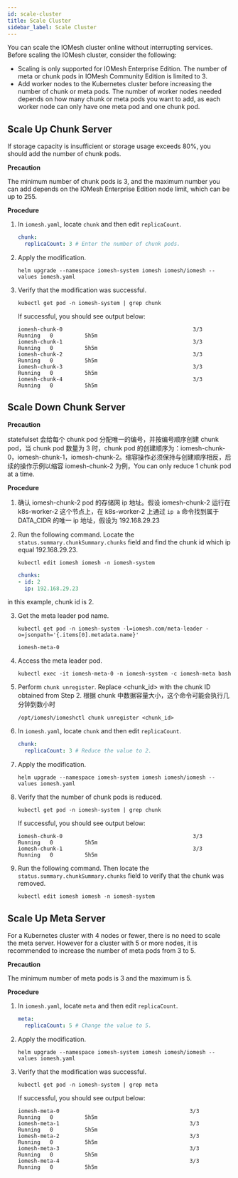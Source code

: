 ```yaml
---
id: scale-cluster
title: Scale Cluster
sidebar_label: Scale Cluster
---
```


You can scale the IOMesh cluster online without interrupting services. Before scaling the IOMesh cluster, consider the following:

- Scaling is only supported for IOMesh Enterprise Edition. The number of meta or chunk pods in IOMesh Community Edition is limited to 3.
- Add worker nodes to the Kubernetes cluster before increasing the number of chunk or meta pods. The number of worker nodes needed depends on how many chunk or meta pods you want to add, as each worker node can only have one meta pod and one chunk pod.

## Scale Up Chunk Server

If storage capacity is insufficient or storage usage exceeds 80%, you should add the number of chunk pods. 

**Precaution**

The minimum number of chunk pods is 3, and the maximum number you can add depends on the IOMesh Enterprise Edition node limit, which can be up to 255.

**Procedure**

1. In `iomesh.yaml`, locate `chunk` and then edit `replicaCount`. 
    ```yaml
    chunk:
      replicaCount: 3 # Enter the number of chunk pods.
    ```
2. Apply the modification.
    
    ```shell
    helm upgrade --namespace iomesh-system iomesh iomesh/iomesh --values iomesh.yaml
    ```
3. Verify that the modification was successful.
    
    ```shell
    kubectl get pod -n iomesh-system | grep chunk
    ```   
   
   If successful, you should see output below:
    ```output
    iomesh-chunk-0                                         3/3     Running   0          5h5m
    iomesh-chunk-1                                         3/3     Running   0          5h5m
    iomesh-chunk-2                                         3/3     Running   0          5h5m
    iomesh-chunk-3                                         3/3     Running   0          5h5m
    iomesh-chunk-4                                         3/3     Running   0          5h5m
    ```

## Scale Down Chunk Server

**Precaution**

statefulset 会给每个 chunk pod 分配唯一的编号，并按编号顺序创建 chunk pod，当 chunk pod 数量为 3 时，chunk pod 的创建顺序为：iomesh-chunk-0，iomesh-chunk-1，iomesh-chunk-2。缩容操作必须保持与创建顺序相反，后续的操作示例以缩容 iomesh-chunk-2 为例，You can only reduce 1 chunk pod at a time.

**Procedure**

1. 确认 iomesh-chunk-2 pod 的存储网 ip 地址。假设 iomesh-chunk-2 运行在 k8s-worker-2 这个节点上，在 k8s-worker-2 上通过 `ip a` 命令找到属于 DATA_CIDR 的唯一 ip 地址，假设为 192.168.29.23

2. Run the following command. Locate the `status.summary.chunkSummary.chunks` field and find the chunk id which ip equal 192.168.29.23.
    ```shell
    kubectl edit iomesh iomesh -n iomesh-system
    ```
    ```yaml
    chunks:
    - id: 2
      ip: 192.168.29.23
    ```
in this example, chunk id is 2.

3. Get the meta leader pod name.
    ```shell
    kubectl get pod -n iomesh-system -l=iomesh.com/meta-leader -o=jsonpath='{.items[0].metadata.name}'
    ```
    ```output
    iomesh-meta-0
    ```

4. Access the meta leader pod.
    ```shell
    kubectl exec -it iomesh-meta-0 -n iomesh-system -c iomesh-meta bash
    ```

5. Perform `chunk unregister`. Replace <chunk_id> with the chunk ID obtained from Step 2. 根据 chunk 中数据容量大小，这个命令可能会执行几分钟到数小时 
    ```
    /opt/iomesh/iomeshctl chunk unregister <chunk_id>
    ```

6. In `iomesh.yaml`, locate `chunk` and then edit `replicaCount`. 
    ```yaml
    chunk:
      replicaCount: 3 # Reduce the value to 2. 
    ```

7. Apply the modification.
    
    ```shell
    helm upgrade --namespace iomesh-system iomesh iomesh/iomesh --values iomesh.yaml
    ```

8. Verify that the number of chunk pods is reduced.
    
    ```shell
    kubectl get pod -n iomesh-system | grep chunk
    ```   
    If successful, you should see output below:
    ```output
    iomesh-chunk-0                                         3/3     Running   0          5h5m
    iomesh-chunk-1                                         3/3     Running   0          5h5m
    ```

9. Run the following command. Then locate the `status.summary.chunkSummary.chunks` field to verify that the chunk was removed.
    ```shell
    kubectl edit iomesh iomesh -n iomesh-system
    ```
## Scale Up Meta Server

For a Kubernetes cluster with 4 nodes or fewer, there is no need to scale the meta server. However for a cluster with 5 or more nodes, it is recommended to increase the number of meta pods from 3 to 5.

**Precaution**

The minimum number of meta pods is 3 and the maximum is 5.

**Procedure**

1. In `iomesh.yaml`, locate `meta` and then edit `replicaCount`. 

    ```yaml
    meta:
      replicaCount: 5 # Change the value to 5.
    ```
2. Apply the modification.
    ```shell
    helm upgrade --namespace iomesh-system iomesh iomesh/iomesh --values iomesh.yaml
    ```
3. Verify that the modification was successful.

    ```shell
    kubectl get pod -n iomesh-system | grep meta
    ```

    If successful, you should see output below:
    ```output
    iomesh-meta-0                                         3/3     Running   0          5h5m
    iomesh-meta-1                                         3/3     Running   0          5h5m
    iomesh-meta-2                                         3/3     Running   0          5h5m
    iomesh-meta-3                                         3/3     Running   0          5h5m
    iomesh-meta-4                                         3/3     Running   0          5h5m
    ```

